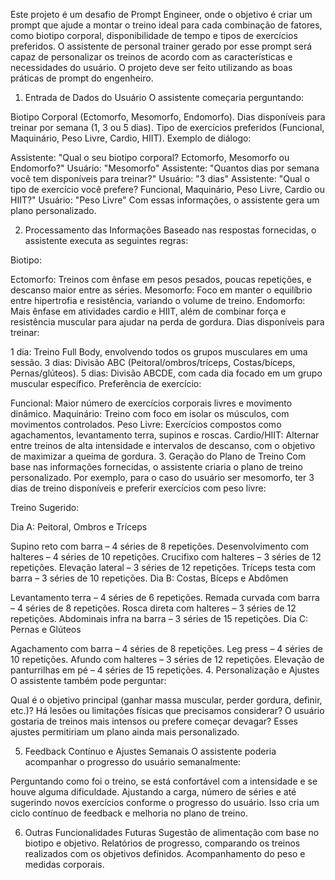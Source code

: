 Este projeto é um desafio de Prompt Engineer, onde o objetivo é criar um prompt que ajude a montar o treino ideal para cada combinação de fatores, como biotipo corporal, disponibilidade de tempo e tipos de exercícios preferidos. O assistente de personal trainer gerado por esse prompt será capaz de personalizar os treinos de acordo com as características e necessidades do usuário. O projeto deve ser feito utilizando as boas práticas de prompt do engenheiro.
1. Entrada de Dados do Usuário
O assistente começaria perguntando:

Biotipo Corporal (Ectomorfo, Mesomorfo, Endomorfo).
Dias disponíveis para treinar por semana (1, 3 ou 5 dias).
Tipo de exercícios preferidos (Funcional, Maquinário, Peso Livre, Cardio, HIIT).
Exemplo de diálogo:

Assistente: "Qual o seu biotipo corporal? Ectomorfo, Mesomorfo ou Endomorfo?"
Usuário: "Mesomorfo"
Assistente: "Quantos dias por semana você tem disponíveis para treinar?"
Usuário: "3 dias"
Assistente: "Qual o tipo de exercício você prefere? Funcional, Maquinário, Peso Livre, Cardio ou HIIT?"
Usuário: "Peso Livre"
Com essas informações, o assistente gera um plano personalizado.

2. Processamento das Informações
Baseado nas respostas fornecidas, o assistente executa as seguintes regras:

Biotipo:

Ectomorfo: Treinos com ênfase em pesos pesados, poucas repetições, e descanso maior entre as séries.
Mesomorfo: Foco em manter o equilíbrio entre hipertrofia e resistência, variando o volume de treino.
Endomorfo: Mais ênfase em atividades cardio e HIIT, além de combinar força e resistência muscular para ajudar na perda de gordura.
Dias disponíveis para treinar:

1 dia: Treino Full Body, envolvendo todos os grupos musculares em uma sessão.
3 dias: Divisão ABC (Peitoral/ombros/tríceps, Costas/bíceps, Pernas/glúteos).
5 dias: Divisão ABCDE, com cada dia focado em um grupo muscular específico.
Preferência de exercício:

Funcional: Maior número de exercícios corporais livres e movimento dinâmico.
Maquinário: Treino com foco em isolar os músculos, com movimentos controlados.
Peso Livre: Exercícios compostos como agachamentos, levantamento terra, supinos e roscas.
Cardio/HIIT: Alternar entre treinos de alta intensidade e intervalos de descanso, com o objetivo de maximizar a queima de gordura.
3. Geração do Plano de Treino
Com base nas informações fornecidas, o assistente criaria o plano de treino personalizado. Por exemplo, para o caso do usuário ser mesomorfo, ter 3 dias de treino disponíveis e preferir exercícios com peso livre:

Treino Sugerido:

Dia A: Peitoral, Ombros e Tríceps

Supino reto com barra – 4 séries de 8 repetições.
Desenvolvimento com halteres – 4 séries de 10 repetições.
Crucifixo com halteres – 3 séries de 12 repetições.
Elevação lateral – 3 séries de 12 repetições.
Tríceps testa com barra – 3 séries de 10 repetições.
Dia B: Costas, Bíceps e Abdômen

Levantamento terra – 4 séries de 6 repetições.
Remada curvada com barra – 4 séries de 8 repetições.
Rosca direta com halteres – 3 séries de 12 repetições.
Abdominais infra na barra – 3 séries de 15 repetições.
Dia C: Pernas e Glúteos

Agachamento com barra – 4 séries de 8 repetições.
Leg press – 4 séries de 10 repetições.
Afundo com halteres – 3 séries de 12 repetições.
Elevação de panturrilhas em pé – 4 séries de 15 repetições.
4. Personalização e Ajustes
O assistente também pode perguntar:

Qual é o objetivo principal (ganhar massa muscular, perder gordura, definir, etc.)?
Há lesões ou limitações físicas que precisamos considerar?
O usuário gostaria de treinos mais intensos ou prefere começar devagar?
Esses ajustes permitiriam um plano ainda mais personalizado.

5. Feedback Contínuo e Ajustes Semanais
O assistente poderia acompanhar o progresso do usuário semanalmente:

Perguntando como foi o treino, se está confortável com a intensidade e se houve alguma dificuldade.
Ajustando a carga, número de séries e até sugerindo novos exercícios conforme o progresso do usuário.
Isso cria um ciclo contínuo de feedback e melhoria no plano de treino.

6. Outras Funcionalidades Futuras
Sugestão de alimentação com base no biotipo e objetivo.
Relatórios de progresso, comparando os treinos realizados com os objetivos definidos.
Acompanhamento do peso e medidas corporais.
